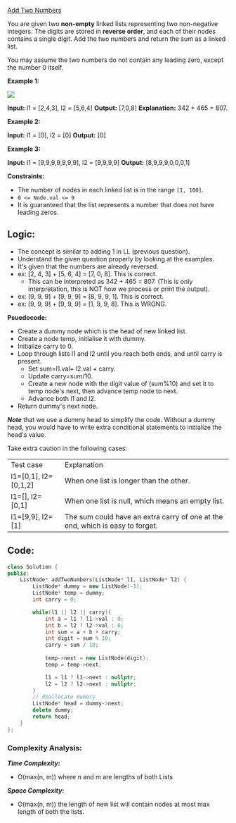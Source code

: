 [Add Two Numbers](https://leetcode.com/problems/add-two-numbers/)

You are given two **non-empty** linked lists representing two non-negative integers. The digits are stored in **reverse order**, and each of their nodes contains a single digit. Add the two numbers and return the sum as a linked list.

You may assume the two numbers do not contain any leading zero, except the number 0 itself.

**Example 1:**

![](https://assets.leetcode.com/uploads/2020/10/02/addtwonumber1.jpg)

**Input:** l1 = [2,4,3], l2 = [5,6,4]
**Output:** [7,0,8]
**Explanation:** 342 + 465 = 807.

**Example 2:**

**Input:** l1 = [0], l2 = [0]
**Output:** [0]

**Example 3:**

**Input:** l1 = [9,9,9,9,9,9,9], l2 = [9,9,9,9]
**Output:** [8,9,9,9,0,0,0,1]

**Constraints:**

- The number of nodes in each linked list is in the range `[1, 100]`.
- `0 <= Node.val <= 9`
- It is guaranteed that the list represents a number that does not have leading zeros.

## **Logic:**

- The concept is similar to adding 1 in LL (previous question).
- Understand the given question properly by looking at the examples. 
- It's given that the numbers are already reversed.
- ex: [2, 4, 3] + [5, 6, 4] = [7, 0, 8]. This is correct.
	- This can be interpreted as 342 + 465 = 807. (This is only interpretation, this is NOT how we process or print the output).
- ex: [9, 9, 9] + [9, 9, 9] = [8, 9, 9, 1]. This is correct.
- ex: [9, 9, 9] + [9, 9, 9] = [1, 9, 9, 8]. This is WRONG.

**Psuedocode:**

- Create a dummy node which is the head of new linked list.
- Create a node temp, initialise it with dummy.
- Initialize carry to 0.
- Loop through lists l1 and l2 until you reach both ends, and until carry is present.
    - Set sum=l1.val+ l2.val + carry.
    - Update carry=sum/10.
    - Create a new node with the digit value of (sum%10) and set it to temp node's next, then advance temp node to next.
    - Advance both l1 and l2.
- Return dummy's next node.

_**Note**_ that we use a dummy head to simplify the code. Without a dummy head, you would have to write extra conditional statements to initialize the head's value.

Take extra caution in the following cases:

|                      |                                                                               |
| -------------------- | ----------------------------------------------------------------------------- |
| Test case            | Explanation                                                                   |
| l1=[0,1], l2=[0,1,2] | When one list is longer than the other.                                       |
| l1=[], l2=[0,1]      | When one list is null, which means an empty list.                             |
| l1=[9,9], l2=[1]     | The sum could have an extra carry of one at the end, which is easy to forget. |
## **Code:**

```cpp
class Solution {
public:
    ListNode* addTwoNumbers(ListNode* l1, ListNode* l2) {
        ListNode* dummy = new ListNode(-1);
        ListNode* temp = dummy;
        int carry = 0;

        while(l1 || l2 || carry){
            int a = l1 ? l1->val : 0;
            int b = l2 ? l2->val : 0;
            int sum = a + b + carry;
            int digit = sum % 10;
            carry = sum / 10;
            
            temp->next = new ListNode(digit);
            temp = temp->next;

            l1 = l1 ? l1->next : nullptr;
            l2 = l2 ? l2->next : nullptr;
        }
        // deallocate memory
        ListNode* head = dummy->next;
        delete dummy;
        return head;
    }
};
```

### **Complexity Analysis:**

***Time Complexity:***
- O(max(n, m)) where n and m are lengths of both Lists

***Space Complexity:***
- O(max(n, m)) the length of new list will contain nodes at most max length of both the lists.
